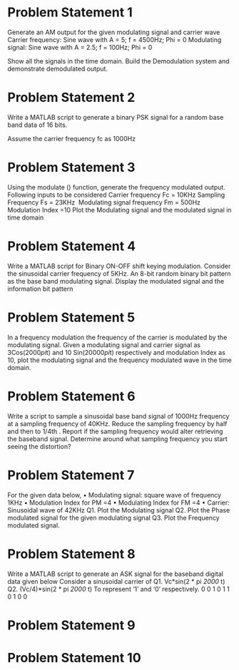 # Problem Statement 1
Generate an AM output for the given modulating signal and carrier wave 
Carrier frequency: Sine wave with A = 5; f = 4500Hz; Phi = 0
Modulating signal: Sine wave with A = 2.5; f = 100Hz; Phi = 0

Show all the signals in the time domain.
Build the Demodulation system and demonstrate demodulated output.

# Problem Statement 2
Write a MATLAB script to generate a binary PSK signal for a random base band data of 16 bits. 

Assume the carrier frequency fc as 1000Hz

# Problem Statement 3
Using the modulate () function, generate the frequency modulated output. Following inputs to be considered
Carrier frequency Fc = 10KHz
Sampling Frequency Fs = 23KHz
 Modulating signal frequency Fm = 500Hz
Modulation Index =10
Plot the Modulating signal and the modulated signal in time domain

# Problem Statement 4
Write a MATLAB script for Binary ON-OFF shift keying modulation. 
Consider the sinusoidal carrier frequency of 5KHz.
An 8-bit random binary bit pattern as the base band modulating signal.
Display the modulated signal and the information bit pattern

# Problem Statement 5
In a frequency modulation the frequency of the carrier is modulated by the modulating signal. Given a modulating signal and carrier signal as 3Cos(2000*pi*t) and 10 Sin(20000*pi*t) respectively and modulation Index as 10, plot the modulating signal and the frequency modulated wave in the time domain.

# Problem Statement 6
Write a script to sample a sinusoidal base band signal of 1000Hz frequency at a sampling frequency of 40KHz. Reduce the sampling frequency by half and then to 1/4th . Report if the sampling frequency would alter retrieving the baseband signal. Determine around what sampling frequency you start seeing the distortion?

# Problem Statement 7
For the given data below,
•	Modulating signal: square wave of frequency 1KHz
•	Modulation Index for PM =4
•	Modulating Index for FM =4
•	Carrier: Sinusoidal wave of 42KHz
Q1. Plot the Modulating signal
Q2. Plot the Phase modulated signal for the given modulating signal
Q3. Plot the Frequency modulated signal.

# Problem Statement 8
Write a MATLAB script to generate an ASK signal for the baseband digital data given below
Consider a sinusoidal carrier of 
Q1. Vc*sin(2 * pi *2000* t)
Q2. (Vc/4)*sin(2 * pi *2000* t)
To represent ‘1’ and ‘0’ respectively.
0	0	1	0	1	1	0	1	0	0

# Problem Statement 9
# Problem Statement 10
